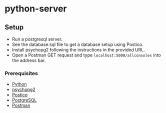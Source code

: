 # python-server

## Setup

- Run a postgresql server. 
- See the database.sql file to get a database setup using Postico.
- Install psychopg2 following the instructions in the provided URL.
- Open a Postman GET request and type `localhost:5000/allconsoles` into the address bar.

### Prerequisites

- [Python](https://www.python.org/downloads/)
- [psychopg2](https://www.psycopg.org/docs/install.html)
- [Postico](https://eggerapps.at/postico/)
- [PostgreSQL](https://www.postgresql.org/download/)
- [Postman](https://www.postman.com/) 
